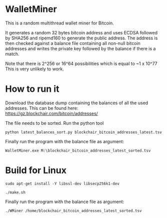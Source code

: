 # WalletMiner

This is a random multithread wallet miner for Bitcoin.

It generates a random 32 bytes bitcoin address and uses ECDSA followed by SHA256 and ripemd160 to generate the public address.
The address is then checked against a balance file containing all non-null bitcoin addresses and writes the private key followed by the balance if there is a match.

Note that there is 2^256 or 16^64 possibilities which is equal to ~1 x 10^77  
This is very unlikely to work.

# How to run it

Download the database dump containing the balances of all the used addresses.
This can be found here: https://gz.blockchair.com/bitcoin/addresses/

The file needs to be sorted.
Run the python tool

`python latest_balances_sort.py blockchair_bitcoin_addresses_latest.tsv`

Finally run the program with the balance file as argument:

`WalletMiner.exe M:\blockchair_bitcoin_addresses_latest_sorted.tsv`

# Build for Linux

`sudo apt-get install -Y libssl-dev libsecp256k1-dev`

`./make.sh`

Finally run the program with the balance file as argument:

`./WMiner /home/blockchair_bitcoin_addresses_latest_sorted.tsv`
